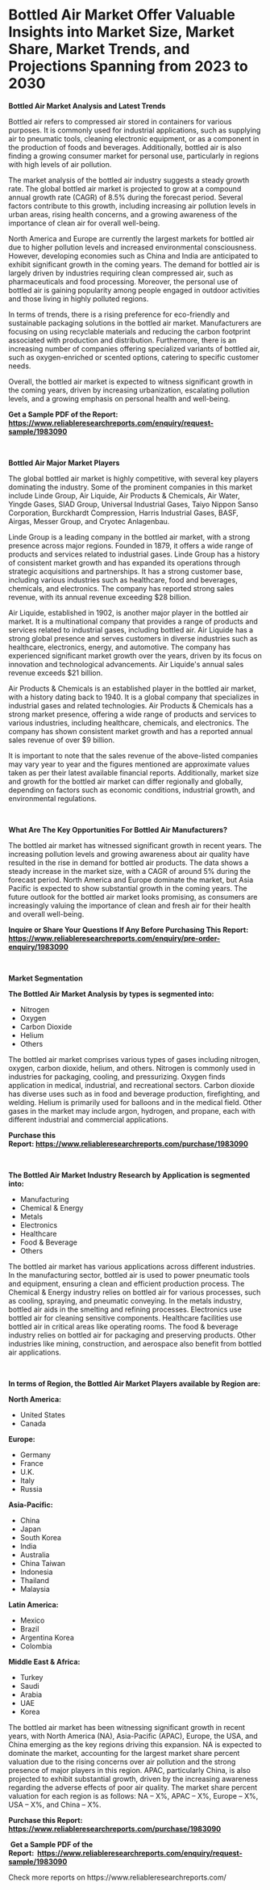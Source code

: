 <p><h1>Bottled Air Market Offer Valuable Insights into Market Size, Market Share, Market Trends, and Projections Spanning from 2023 to 2030</h1></p><p><strong>Bottled Air Market Analysis and Latest Trends</strong></p>
<p><p>Bottled air refers to compressed air stored in containers for various purposes. It is commonly used for industrial applications, such as supplying air to pneumatic tools, cleaning electronic equipment, or as a component in the production of foods and beverages. Additionally, bottled air is also finding a growing consumer market for personal use, particularly in regions with high levels of air pollution.</p><p>The market analysis of the bottled air industry suggests a steady growth rate. The global bottled air market is projected to grow at a compound annual growth rate (CAGR) of 8.5% during the forecast period. Several factors contribute to this growth, including increasing air pollution levels in urban areas, rising health concerns, and a growing awareness of the importance of clean air for overall well-being.</p><p>North America and Europe are currently the largest markets for bottled air due to higher pollution levels and increased environmental consciousness. However, developing economies such as China and India are anticipated to exhibit significant growth in the coming years. The demand for bottled air is largely driven by industries requiring clean compressed air, such as pharmaceuticals and food processing. Moreover, the personal use of bottled air is gaining popularity among people engaged in outdoor activities and those living in highly polluted regions.</p><p>In terms of trends, there is a rising preference for eco-friendly and sustainable packaging solutions in the bottled air market. Manufacturers are focusing on using recyclable materials and reducing the carbon footprint associated with production and distribution. Furthermore, there is an increasing number of companies offering specialized variants of bottled air, such as oxygen-enriched or scented options, catering to specific customer needs.</p><p>Overall, the bottled air market is expected to witness significant growth in the coming years, driven by increasing urbanization, escalating pollution levels, and a growing emphasis on personal health and well-being.</p></p>
<p><strong>Get a Sample PDF of the Report:&nbsp; <a href="https://www.reliableresearchreports.com/enquiry/request-sample/1983090">https://www.reliableresearchreports.com/enquiry/request-sample/1983090</a></strong></p>
<p>&nbsp;</p>
<p><strong>Bottled Air Major Market Players</strong></p>
<p><p>The global bottled air market is highly competitive, with several key players dominating the industry. Some of the prominent companies in this market include Linde Group, Air Liquide, Air Products & Chemicals, Air Water, Yingde Gases, SIAD Group, Universal Industrial Gases, Taiyo Nippon Sanso Corporation, Burckhardt Compression, Harris Industrial Gases, BASF, Airgas, Messer Group, and Cryotec Anlagenbau.</p><p>Linde Group is a leading company in the bottled air market, with a strong presence across major regions. Founded in 1879, it offers a wide range of products and services related to industrial gases. Linde Group has a history of consistent market growth and has expanded its operations through strategic acquisitions and partnerships. It has a strong customer base, including various industries such as healthcare, food and beverages, chemicals, and electronics. The company has reported strong sales revenue, with its annual revenue exceeding $28 billion.</p><p>Air Liquide, established in 1902, is another major player in the bottled air market. It is a multinational company that provides a range of products and services related to industrial gases, including bottled air. Air Liquide has a strong global presence and serves customers in diverse industries such as healthcare, electronics, energy, and automotive. The company has experienced significant market growth over the years, driven by its focus on innovation and technological advancements. Air Liquide's annual sales revenue exceeds $21 billion.</p><p>Air Products & Chemicals is an established player in the bottled air market, with a history dating back to 1940. It is a global company that specializes in industrial gases and related technologies. Air Products & Chemicals has a strong market presence, offering a wide range of products and services to various industries, including healthcare, chemicals, and electronics. The company has shown consistent market growth and has a reported annual sales revenue of over $9 billion.</p><p>It is important to note that the sales revenue of the above-listed companies may vary year to year and the figures mentioned are approximate values taken as per their latest available financial reports. Additionally, market size and growth for the bottled air market can differ regionally and globally, depending on factors such as economic conditions, industrial growth, and environmental regulations.</p></p>
<p>&nbsp;</p>
<p><strong>What Are The Key Opportunities For Bottled Air Manufacturers?</strong></p>
<p><p>The bottled air market has witnessed significant growth in recent years. The increasing pollution levels and growing awareness about air quality have resulted in the rise in demand for bottled air products. The data shows a steady increase in the market size, with a CAGR of around 5% during the forecast period. North America and Europe dominate the market, but Asia Pacific is expected to show substantial growth in the coming years. The future outlook for the bottled air market looks promising, as consumers are increasingly valuing the importance of clean and fresh air for their health and overall well-being.</p></p>
<p><strong>Inquire or Share Your Questions If Any Before Purchasing This Report: <a href="https://www.reliableresearchreports.com/enquiry/pre-order-enquiry/1983090">https://www.reliableresearchreports.com/enquiry/pre-order-enquiry/1983090</a></strong></p>
<p>&nbsp;</p>
<p><strong>Market Segmentation</strong></p>
<p><strong>The Bottled Air Market Analysis by types is segmented into:</strong></p>
<p><ul><li>Nitrogen</li><li>Oxygen</li><li>Carbon Dioxide</li><li>Helium</li><li>Others</li></ul></p>
<p><p>The bottled air market comprises various types of gases including nitrogen, oxygen, carbon dioxide, helium, and others. Nitrogen is commonly used in industries for packaging, cooling, and pressurizing. Oxygen finds application in medical, industrial, and recreational sectors. Carbon dioxide has diverse uses such as in food and beverage production, firefighting, and welding. Helium is primarily used for balloons and in the medical field. Other gases in the market may include argon, hydrogen, and propane, each with different industrial and commercial applications.</p></p>
<p><strong>Purchase this Report:&nbsp;<a href="https://www.reliableresearchreports.com/purchase/1983090">https://www.reliableresearchreports.com/purchase/1983090</a></strong></p>
<p>&nbsp;</p>
<p><strong>The Bottled Air Market Industry Research by Application is segmented into:</strong></p>
<p><ul><li>Manufacturing</li><li>Chemical & Energy</li><li>Metals</li><li>Electronics</li><li>Healthcare</li><li>Food & Beverage</li><li>Others</li></ul></p>
<p><p>The bottled air market has various applications across different industries. In the manufacturing sector, bottled air is used to power pneumatic tools and equipment, ensuring a clean and efficient production process. The Chemical & Energy industry relies on bottled air for various processes, such as cooling, spraying, and pneumatic conveying. In the metals industry, bottled air aids in the smelting and refining processes. Electronics use bottled air for cleaning sensitive components. Healthcare facilities use bottled air in critical areas like operating rooms. The food & beverage industry relies on bottled air for packaging and preserving products. Other industries like mining, construction, and aerospace also benefit from bottled air applications.</p></p>
<p>&nbsp;</p>
<p><strong>In terms of Region, the Bottled Air Market Players available by Region are:</strong></p>
<p>
    <p> <strong> North America: </strong>
        <ul>
            <li>United States</li>
            <li>Canada</li>
        </ul>
        </p> 
    <p> <strong> Europe: </strong>
        <ul>
            <li>Germany</li>
            <li>France</li>
            <li>U.K.</li>
            <li>Italy</li>
            <li>Russia</li>
        </ul>
        </p> 
    <p> <strong> Asia-Pacific: </strong>
        <ul>
            <li>China</li>
            <li>Japan</li>
            <li>South Korea</li>
            <li>India</li>
            <li>Australia</li>
            <li>China Taiwan</li>
            <li>Indonesia</li>
            <li>Thailand</li>
            <li>Malaysia</li>
        </ul>
        </p> 
    <p> <strong> Latin America: </strong>
        <ul>
            <li>Mexico</li>
            <li>Brazil</li>
            <li>Argentina Korea</li>
            <li>Colombia</li>
        </ul>
        </p> 
    <p> <strong> Middle East & Africa: </strong>
        <ul>
            <li>Turkey</li>
            <li>Saudi</li>
            <li>Arabia</li>
            <li>UAE</li>
            <li>Korea</li>
        </ul>
    </p>
    </p>
<p><p>The bottled air market has been witnessing significant growth in recent years, with North America (NA), Asia-Pacific (APAC), Europe, the USA, and China emerging as the key regions driving this expansion. NA is expected to dominate the market, accounting for the largest market share percent valuation due to the rising concerns over air pollution and the strong presence of major players in this region. APAC, particularly China, is also projected to exhibit substantial growth, driven by the increasing awareness regarding the adverse effects of poor air quality. The market share percent valuation for each region is as follows: NA – X%, APAC – X%, Europe – X%, USA – X%, and China – X%.</p></p>
<p><strong>Purchase this Report: <a href="https://www.reliableresearchreports.com/purchase/1983090">https://www.reliableresearchreports.com/purchase/1983090</a></strong></p>
<p>&nbsp;<strong>Get a Sample PDF of the Report:&nbsp;&nbsp;<a href="https://www.reliableresearchreports.com/enquiry/request-sample/1983090">https://www.reliableresearchreports.com/enquiry/request-sample/1983090</a></strong></p>
<p><strong></strong></p>
<p>Check more reports on https://www.reliableresearchreports.com/</p>